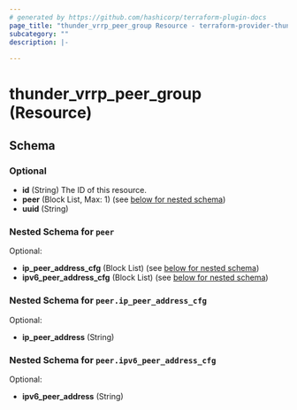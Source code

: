 ```yaml
---
# generated by https://github.com/hashicorp/terraform-plugin-docs
page_title: "thunder_vrrp_peer_group Resource - terraform-provider-thunder"
subcategory: ""
description: |-
  
---
```


# thunder_vrrp_peer_group (Resource)





<!-- schema generated by tfplugindocs -->
## Schema

### Optional

- **id** (String) The ID of this resource.
- **peer** (Block List, Max: 1) (see [below for nested schema](#nestedblock--peer))
- **uuid** (String)

<a id="nestedblock--peer"></a>
### Nested Schema for `peer`

Optional:

- **ip_peer_address_cfg** (Block List) (see [below for nested schema](#nestedblock--peer--ip_peer_address_cfg))
- **ipv6_peer_address_cfg** (Block List) (see [below for nested schema](#nestedblock--peer--ipv6_peer_address_cfg))

<a id="nestedblock--peer--ip_peer_address_cfg"></a>
### Nested Schema for `peer.ip_peer_address_cfg`

Optional:

- **ip_peer_address** (String)


<a id="nestedblock--peer--ipv6_peer_address_cfg"></a>
### Nested Schema for `peer.ipv6_peer_address_cfg`

Optional:

- **ipv6_peer_address** (String)


